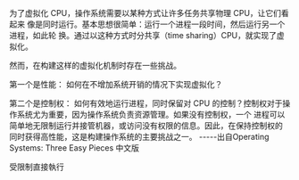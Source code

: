 为了虚拟化 CPU，操作系统需要以某种方式让许多任务共享物理 CPU，让它们看起来
像是同时运行。基本思想很简单：运行一个进程一段时间，然后运行另一个进程，如此轮
换。通过以这种方式时分共享（time sharing）CPU，就实现了虚拟化。

然而，在构建这样的虚拟化机制时存在一些挑战。

第一个是性能：
如何在不增加系统开销的情况下实现虚拟化？

第二个是控制权：
如何有效地运行进程，同时保留对 CPU 的控制？控制权对于操作系统尤为重要，因为操作系统负责资源管理。如果没有控制权，一个
进程可以简单地无限制运行并接管机器，或访问没有权限的信息。因此，在保持控制权的
同时获得高性能，这是构建操作系统的主要挑战之一。
-----出自Operating Systems: Three Easy Pieces 中文版

受限制直接執行
